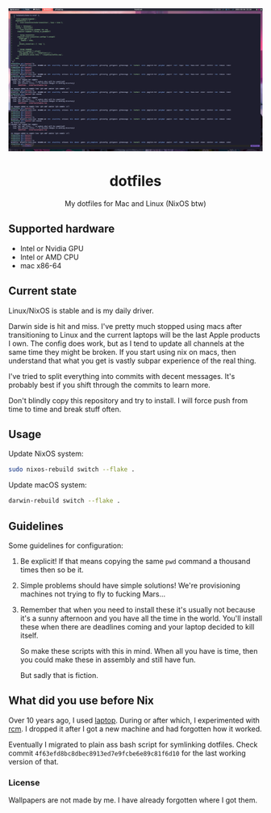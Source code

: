 <div align="center">
  <img alt="My desktop" src="docs/assets/desktop.png" />

  # dotfiles
  My dotfiles for Mac and Linux (NixOS btw)
</div>

## Supported hardware

* Intel or Nvidia GPU
* Intel or AMD CPU
* mac x86-64

## Current state

Linux/NixOS is stable and is my daily driver.

Darwin side is hit and miss. I've pretty much stopped using macs after
transitioning to Linux and the current laptops will be the last Apple products I
own. The config does work, but as I tend to update all channels at the same time
they might be broken. If you start using nix on macs, then understand that what
you get is vastly subpar experience of the real thing.

I've tried to split everything into commits with decent messages. It's probably
best if you shift through the commits to learn more.

Don't blindly copy this repository and try to install. I will force push from
time to time and break stuff often.

## Usage

Update NixOS system:

```bash
sudo nixos-rebuild switch --flake .
```

Update macOS system:

```bash
darwin-rebuild switch --flake .
```

## Guidelines

Some guidelines for configuration:

1. Be explicit! If that means copying the same `pwd` command a thousand times
   then so be it.

2. Simple problems should have simple solutions! We're provisioning machines not
   trying to fly to fucking Mars...

4. Remember that when you need to install these it's usually not because
   it's a sunny afternoon and you have all the time in the world. You'll
   install these when there are deadlines coming and your laptop decided
   to kill itself.

   So make these scripts with this in mind. When all you have is time, then
   you could make these in assembly and still have fun.

   But sadly that is fiction.

## What did you use before Nix

Over 10 years ago, I used
[laptop](https://github.com/UncertainSchrodinger/laptop). During or after which,
I experimented with [rcm](https://github.com/thoughtbot/rcm). I dropped it after
I got a new machine and had forgotten how it worked.

Eventually I migrated to plain ass bash script for symlinking dotfiles. Check
commit `4f63efd8bc8dbec8913ed7e9fcbe6e89c81f6d10` for the last working version
of that.

### License

Wallpapers are not made by me. I have already forgotten where I got them.
